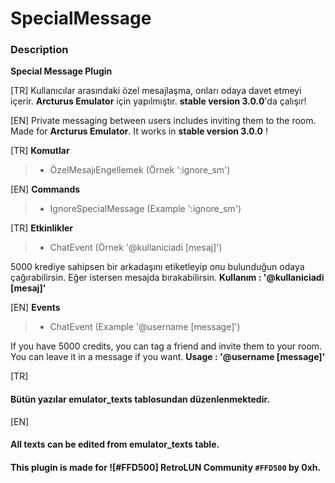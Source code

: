 # SpecialMessage


### Description

**Special Message Plugin** 

[TR] Kullanıcılar arasındaki özel mesajlaşma, onları odaya davet etmeyi içerir. **Arcturus Emulator** için yapılmıştır. **stable version 3.0.0**'da çalışır!

[EN] Private messaging between users includes inviting them to the room. Made for **Arcturus Emulator**. It works in **stable version 3.0.0** !


[TR] 
**Komutlar**

> - ÖzelMesajıEngellemek (Örnek ':ignore_sm')

[EN]
**Commands**

> - IgnoreSpecialMessage (Example ':ignore_sm')

[TR]
**Etkinlikler**

> - ChatEvent (Örnek '@kullaniciadi [mesaj]')

5000 krediye sahipsen bir arkadaşını etiketleyip onu bulunduğun odaya çağırabilirsin. Eğer istersen mesajda bırakabilirsin. 
**Kullanım : '@kullaniciadi [mesaj]'**

[EN]
**Events**

> - ChatEvent (Example '@username [message]')

If you have 5000 credits, you can tag a friend and invite them to your room. You can leave it in a message if you want. 
**Usage : '@username [message]'**

[TR]
#### Bütün yazılar emulator_texts tablosundan düzenlenmektedir.
[EN]
#### All texts can be edited from emulator_texts table.


#### This plugin is made for ![#FFD500] RetroLUN Community `#FFD500` by 0xh.